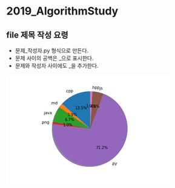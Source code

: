 # 2019_AlgorithmStudy


## file 제목 작성 요령
- 문제_작성자.py 형식으로 만든다.
- 문제 사이의 공백은 _으로 표시한다.
- 문제와 작성자 사이에도 _을 추가한다.


![](https://github.com/zel0rd/2019_AlgorithmStudy/blob/master/reference/2019-04-01_15-16-04.png)

